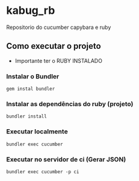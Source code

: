 # kabug_rb
Repositorio do cucumber capybara e ruby

## Como executar o projeto 

* Importante ter o RUBY INSTALADO

### Instalar o Bundler
`
gem instal bundler
`

### Instalar as dependências do ruby (projeto)
`
bundler install
`

### Executar localmente 
`
bundler exec cucumber
`

### Executar no servidor de ci (Gerar JSON)
`
bundler exec cucumber -p ci
`
